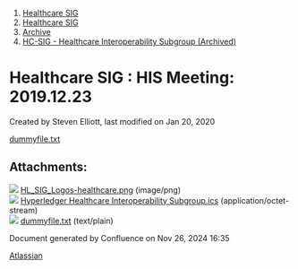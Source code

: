 1. [Healthcare SIG](index.html)
2. [Healthcare SIG](Healthcare-SIG_20545573.html)
3. [Archive](Archive_20562091.html)
4. [HC-SIG - Healthcare Interoperability Subgroup (Archived)](20545710.html)

# Healthcare SIG : HIS Meeting: 2019.12.23

Created by Steven Elliott, last modified on Jan 20, 2020

[dummyfile.txt](#)

## Attachments:

![](images/icons/bullet_blue.gif) [HL\_SIG\_Logos-healthcare.png](attachments/20553241/20562974.png) (image/png)  
![](images/icons/bullet_blue.gif) [Hyperledger Healthcare Interoperability Subgroup.ics](attachments/20553241/20562973.ics) (application/octet-stream)  
![](images/icons/bullet_blue.gif) [dummyfile.txt](attachments/20553241/20562975.txt) (text/plain)

Document generated by Confluence on Nov 26, 2024 16:35

[Atlassian](http://www.atlassian.com/)
